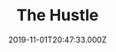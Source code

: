 ---
title: "The Hustle"
year: 2019
date: 2019-11-01T20:47:33.000Z
permalink: /almanac/movies/2019-11-01-the-hustle/index.html
rating: 3
tmdbid: 449562
---